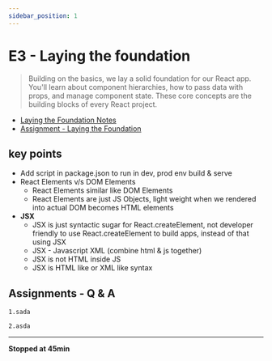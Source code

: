 ```yaml
---
sidebar_position: 1
---
```


# E3 - Laying the foundation

> Building on the basics, we lay a solid foundation for our React app. You'll learn about component hierarchies, how to pass data with props, and manage component state. These core concepts are the building blocks of every React project.

- [Laying the Foundation Notes](https://github.com/pravn27/reactjs-tech-doc/blob/master/docs/reactjs-course-tutorials/namaste-reactjs-course/readerDoc/E3-Laying-the-Foundation/E3-Foundation.pdf)
- [Assignment - Laying the Foundation ](https://github.com/pravn27/reactjs-tech-doc/blob/master/docs/reactjs-course-tutorials/namaste-reactjs-course/readerDoc/E3-Laying-the-Foundation/Assignment-Foundation.pdf)

## key points

- Add script in package.json to run in dev, prod env build & serve
- React Elements v/s DOM Elements
  - React Elements similar like DOM Elements
  - React Elements are just JS Objects, light weight when we rendered into actual DOM becomes HTML elements
- **JSX**
  - JSX is just syntactic sugar for React.createElement, not developer friendly to use React.createElement to build apps, instead of that using JSX
  - JSX - Javascript XML (combine html & js together)
  - JSX is not HTML inside JS
  - JSX is HTML like or XML like syntax

## Assignments - Q & A

    1.sada

    2.asda

---

**Stopped at 45min**
